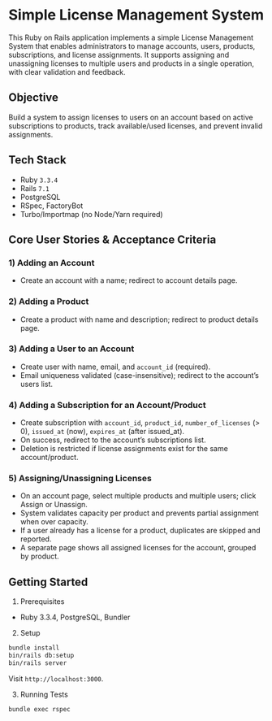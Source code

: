 # Simple License Management System

This Ruby on Rails application implements a simple License Management System that enables administrators to manage accounts, users, products, subscriptions, and license assignments. It supports assigning and unassigning licenses to multiple users and products in a single operation, with clear validation and feedback.

## Objective

Build a system to assign licenses to users on an account based on active subscriptions to products, track available/used licenses, and prevent invalid assignments.

## Tech Stack

- Ruby `3.3.4`
- Rails `7.1`
- PostgreSQL
- RSpec, FactoryBot
- Turbo/Importmap (no Node/Yarn required)

## Core User Stories & Acceptance Criteria

### 1) Adding an Account
- Create an account with a name; redirect to account details page.

### 2) Adding a Product
- Create a product with name and description; redirect to product details page.

### 3) Adding a User to an Account
- Create user with name, email, and `account_id` (required).
- Email uniqueness validated (case-insensitive); redirect to the account’s users list.

### 4) Adding a Subscription for an Account/Product
- Create subscription with `account_id`, `product_id`, `number_of_licenses` (> 0), `issued_at` (now), `expires_at` (after issued_at).
- On success, redirect to the account’s subscriptions list.
- Deletion is restricted if license assignments exist for the same account/product.

### 5) Assigning/Unassigning Licenses
- On an account page, select multiple products and multiple users; click Assign or Unassign.
- System validates capacity per product and prevents partial assignment when over capacity.
- If a user already has a license for a product, duplicates are skipped and reported.
- A separate page shows all assigned licenses for the account, grouped by product.

## Getting Started

1) Prerequisites
- Ruby 3.3.4, PostgreSQL, Bundler

2) Setup
```bash
bundle install
bin/rails db:setup
bin/rails server
```
Visit `http://localhost:3000`.

3) Running Tests
```bash
bundle exec rspec
```
